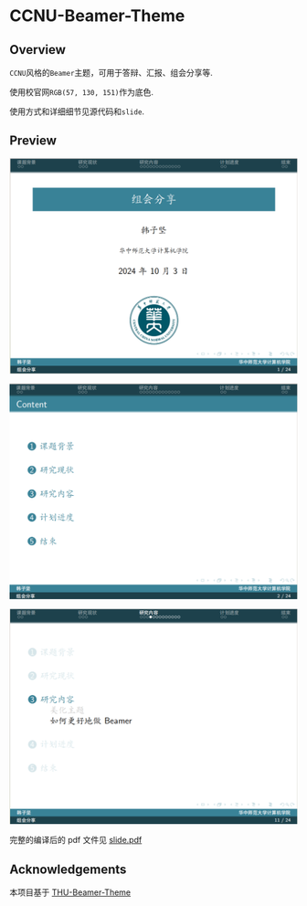 # CCNU-Beamer-Theme

## Overview

`CCNU`风格的`Beamer`主题，可用于答辩、汇报、组会分享等.

使用校官网`RGB(57, 130, 151)`作为底色.

使用方式和详细细节见源代码和`slide`.

## Preview

![](./pic/1.png)

![](./pic/2.png)

![](./pic/3.png)

完整的编译后的 pdf 文件见 [slide.pdf](./slide.pdf)

##  Acknowledgements

本项目基于 [THU-Beamer-Theme](https://github.com/tuna/THU-Beamer-Theme)